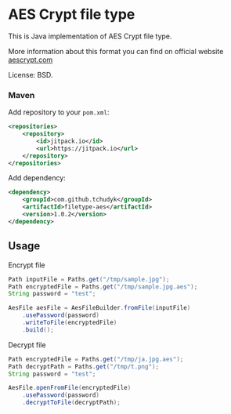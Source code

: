 # AES Crypt file type

This is Java implementation of AES Crypt file type.

More information about this format you can find on official website [aescrypt.com](https://www.aescrypt.com/)

License: BSD.

### Maven
Add repository to your `pom.xml`:
```xml
<repositories>
    <repository>
        <id>jitpack.io</id>
        <url>https://jitpack.io</url>
    </repository>
</repositories>
```

Add dependency:
```xml
<dependency>
    <groupId>com.github.tchudyk</groupId>
    <artifactId>filetype-aes</artifactId>
    <version>1.0.2</version>
</dependency>
```

## Usage
Encrypt file
```java
Path inputFile = Paths.get("/tmp/sample.jpg");
Path encryptedFile = Paths.get("/tmp/sample.jpg.aes");
String password = "test";

AesFile aesFile = AesFileBuilder.fromFile(inputFile)
    .usePassword(password)
    .writeToFile(encryptedFile)
    .build();
```


Decrypt file
```java
Path encryptedFile = Paths.get("/tmp/ja.jpg.aes");
Path decryptPath = Paths.get("/tmp/t.png");
String password = "test";

AesFile.openFromFile(encryptedFile)
    .usePassword(password)
    .decryptToFile(decryptPath);
```
